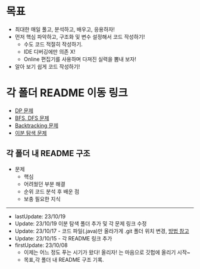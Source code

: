 # 목표

- 최대한 매일 풀고, 분석하고, 배우고, 응용하자!
- 먼저 핵심 파악하고, 구조화 및 변수 설정해서 코드 작성하기!
    - 수도 코드 적절히 작성하기.
    - IDE 디버깅에만 의존 X!
    - Online 편집기를 사용하며 다져진 실력을 뽐내 보자!
- 알아 보기 쉽게 코드 작성하기!

# 각 폴더 README 이동 링크
- [DP 문제](DP)
- [BFS, DFS 문제](BFSDFS)
- [Backtracking 문제](Backtracking)
- [이분 탐색 문제](BinarySearch)


## 각 폴더 내 README 구조

- 문제
    - 핵심
    - 어려웠던 부분 해결
    - 순위 코드 분석 후 배운 점
    - 보충 필요한 지식

----------

- lastUpdate: 23/10/19
-  Update: 23/10/19 이분 탐색 폴더 추가 및 각 문제 링크 수정
-  Update: 23/10/17 - 코드 파일(.java)만 올라가게 .git 폴더 위치 변경, [방법 참고](https://sedangdang.tistory.com/147) 
-  Update: 23/10/15 - 각 README 링크 추가
- firstUpdate: 23/10/08
    - 이제는 어느 정도 푸는 시기가 왔다! 올리자! 는 마음으로 깃헙에 올리기 시작~
    - 목표,각 폴더 내 README 구조 기록.
